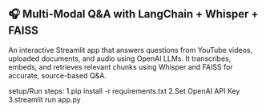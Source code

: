 
## 🎧 Multi-Modal Q&A with LangChain + Whisper + FAISS

An interactive Streamlit app that answers questions from YouTube videos, uploaded documents, and audio using OpenAI LLMs. It transcribes, embeds, and retrieves relevant chunks using Whisper and FAISS for accurate, source-based Q&A.

setup/Run steps:
1.pip install -r requirements.txt
2.Set OpenAI API Key
3.streamlit run app.py
